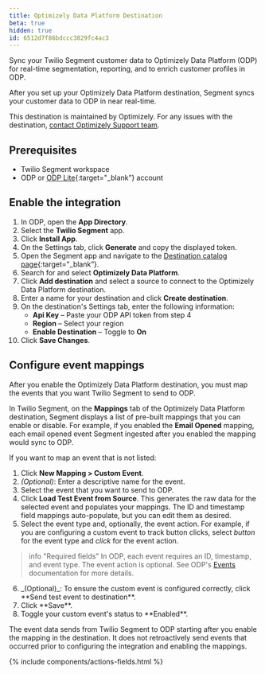 ```yaml
---
title: Optimizely Data Platform Destination
beta: true
hidden: true
id: 6512d7f86bdccc3829fc4ac3
---
```


Sync your Twilio Segment customer data to Optimizely Data Platform (ODP) for real-time segmentation, reporting, and to enrich customer profiles in ODP.

After you set up your Optimizely Data Platform destination, Segment syncs your customer data to ODP in near real-time.

This destination is maintained by Optimizely. For any issues with the destination, [contact Optimizely Support team](mailto:support@optimizely.com).

## Prerequisites

- Twilio Segment workspace
- ODP or [ODP Lite](https://support.optimizely.com/hc/en-us/articles/8359093735309-Welcome-to-ODP-Lite){:target="_blank”} account

## Enable the integration

1.  In ODP, open the **App Directory**.
2.  Select the **Twilio Segment** app.
3.  Click **Install App**.
4.  On the Settings tab, click **Generate** and copy the displayed token.
5.  Open the Segment app and navigate to the [Destination catalog page](https://app.segment.com/goto-my-workspace/destinations/catalog){:target="_blank”}.
6.  Search for and select **Optimizely Data Platform**.
7.  Click **Add destination** and select a source to connect to the Optimizely Data Platform destination.
8. Enter a name for your destination and click **Create destination**.
9. On the destination's Settings tab, enter the following information:
	- **Api Key** – Paste your ODP API token from step 4
	- **Region** – Select your region
	- **Enable Destination** – Toggle to **On**
10.	Click **Save Changes**.

## Configure event mappings

After you enable the Optimizely Data Platform destination, you must map the events that you want Twilio Segment to send to ODP.

In Twilio Segment, on the **Mappings** tab of the Optimizely Data Platform destination, Segment displays a list of pre-built mappings that you can enable or disable. For example, if you enabled the **Email Opened** mapping, each email opened event Segment ingested after you enabled the mapping would sync to ODP.

If you want to map an event that is not listed:
1. Click **New Mapping > Custom Event**.
2. _(Optional)_: Enter a descriptive name for the event.
3. Select the event that you want to send to ODP.
4. Click **Load Test Event from Source**. This generates the raw data for the selected event and populates your mappings. The ID and timestamp field mappings auto-populate, but you can edit them as desired.
5. Select the event type and, optionally, the event action. For example, if you are configuring a custom event to track button clicks, select _button_ for the event type and _click_ for the event action.

> info "Required fields"
> In ODP, each event requires an ID, timestamp, and event type. The event action is optional. See ODP's [Events](https://docs.developers.optimizely.com/optimizely-data-platform/docs/thebasics-events) documentation for more details.

<ol style="counter-reset: none;">
  <li value="6" markdown=1>
  _(Optional)_: To ensure the custom event is configured correctly, click **Send test event to destination**.
  </li>
  <li value="7" markdown=1>
  Click **Save**.
  </li>
  <li value="8" markdown=1>
  Toggle your custom event's status to **Enabled**.
  </li>
</ol>	

The event data sends from Twilio Segment to ODP starting after you enable the mapping in the destination. It does not retroactively send events that occurred prior to configuring the integration and enabling the mappings.

{% include components/actions-fields.html %}
